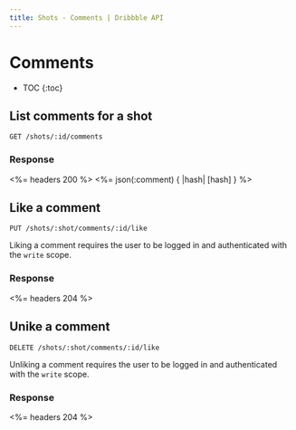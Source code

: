 ```yaml
---
title: Shots - Comments | Dribbble API
---
```


# Comments

* TOC
{:toc}

## List comments for a shot

    GET /shots/:id/comments

### Response

<%= headers 200 %>
<%= json(:comment) { |hash| [hash] } %>

## Like a comment

    PUT /shots/:shot/comments/:id/like

Liking a comment requires the user to be logged in and authenticated with the
`write` scope.

### Response

<%= headers 204 %>

## Unike a comment

    DELETE /shots/:shot/comments/:id/like

Unliking a comment requires the user to be logged in and authenticated with the
`write` scope.

### Response

<%= headers 204 %>
